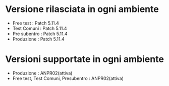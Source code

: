 # Versione rilasciata in ogni ambiente

- Free test : Patch 5.11.4
- Test Comuni : Patch 5.11.4
- Pre subentro : Patch 5.11.4
- Produzione : Patch 5.11.4


# Versioni supportate in ogni ambiente

- Produzione : ANPR02(attiva)
- Free test, Test Comuni, Presubentro : ANPR02(attiva)
